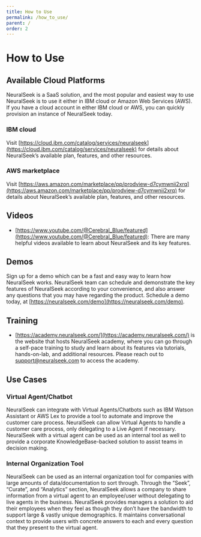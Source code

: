 ```yaml
---
title: How to Use
permalink: /how_to_use/
parent: /
order: 2
---
```


# How to Use

## Available Cloud Platforms

NeuralSeek is a SaaS solution, and the most popular and easiest way to use NeuralSeek is to use it either in IBM cloud or Amazon Web Services (AWS). If you have a cloud account in either IBM cloud or AWS, you can quickly provision an instance of NeuralSeek today.

### IBM cloud

Visit [https://cloud.ibm.com/catalog/services/neuralseek](https://cloud.ibm.com/catalog/services/neuralseek) for details about NeuralSeek’s available plan, features, and other resources.

### AWS marketplace

Visit [https://aws.amazon.com/marketplace/pp/prodview-d7cymwnii2xrq](https://aws.amazon.com/marketplace/pp/prodview-d7cymwnii2xrq) for details about NeuralSeek’s available plan, features, and other resources.

## Videos

- [https://www.youtube.com/@Cerebral_Blue/featured](https://www.youtube.com/@Cerebral_Blue/featured): There are many helpful videos available to learn about NeuralSeek and its key features.

## Demos

Sign up for a demo which can be a fast and easy way to learn how NeuralSeek works. NeuralSeek team can schedule and demonstrate the key features of NeuralSeek according to your convenience, and also answer any questions that you may have regarding the product. Schedule a demo today, at [https://neuralseek.com/demo](https://neuralseek.com/demo).

## Training

- [https://academy.neuralseek.com/](https://academy.neuralseek.com/) is the website that hosts NeuralSeek academy, where you can go through a self-pace training to study and learn about its features via tutorials, hands-on-lab, and additional resources. Please reach out to [support@neuralseek.com](mailto:support@neuralseek.com) to access the academy.

## Use Cases

### Virtual Agent/Chatbot

NeuralSeek can integrate with Virtual Agents/Chatbots such as IBM Watson Assistant or AWS Lex to provide a tool to automate and improve the customer care process. NeuralSeek can allow Virtual Agents to handle a customer care process, only delegating to a Live Agent if necessary. NeuralSeek with a virtual agent can be used as an internal tool as well to provide a corporate KnowledgeBase-backed solution to assist teams in decision making.

### Internal Organization Tool

NeuralSeek can be used as an internal organization tool for companies with large amounts of data/documentation to sort through. Through the “Seek”, “Curate”, and “Analytics” section, NeuralSeek allows a company to share information from a virtual agent to an employee/user without delegating to live agents in the business. NeuralSeek provides managers a solution to aid their employees when they feel as though they don’t have the bandwidth to support large & vastly unique demographics. It maintains conversational context to provide users with concrete answers to each and every question that they present to the virtual agent.
